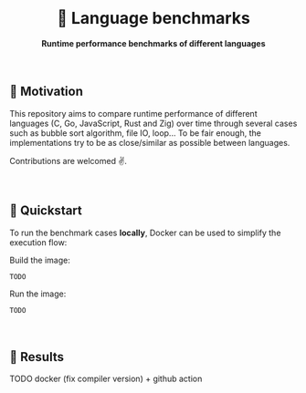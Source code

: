 <br>
<div align="center">
    <h1>🚀 Language benchmarks</h1>
    <strong>Runtime performance benchmarks of different languages</strong>
</div>
<br>
<br>

## 💪 Motivation

This repository aims to compare runtime performance of different languages (C, Go, JavaScript, Rust and Zig) over time through several cases such as bubble sort algorithm, file IO, loop...
To be fair enough, the implementations try to be as close/similar as possible between languages.

Contributions are welcomed ✌️.

<br>

## 🚀 Quickstart

To run the benchmark cases **locally**, Docker can be used to simplify the execution flow:

Build the image:

```bash
TODO
```

Run the image:

```bash
TODO
```

<br>

## 🔢 Results

TODO docker (fix compiler version) + github action